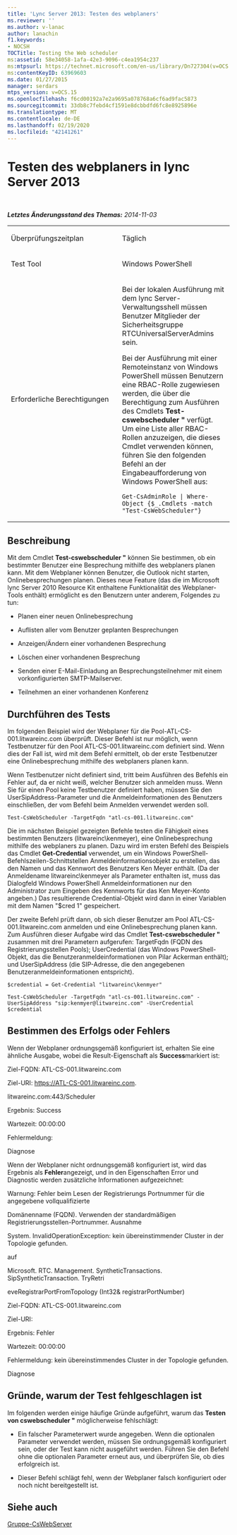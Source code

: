 ```yaml
---
title: 'Lync Server 2013: Testen des webplaners'
ms.reviewer: ''
ms.author: v-lanac
author: lanachin
f1.keywords:
- NOCSH
TOCTitle: Testing the Web scheduler
ms:assetid: 58e34058-1afa-42e3-9096-c4ea1954c237
ms:mtpsurl: https://technet.microsoft.com/en-us/library/Dn727304(v=OCS.15)
ms:contentKeyID: 63969603
ms.date: 01/27/2015
manager: serdars
mtps_version: v=OCS.15
ms.openlocfilehash: f6cd00192a7e2a9695a078768a6cf6ad9fac5873
ms.sourcegitcommit: 33db8c7febd4cf1591e8dcbbdfd6fc8e8925896e
ms.translationtype: MT
ms.contentlocale: de-DE
ms.lasthandoff: 02/19/2020
ms.locfileid: "42141261"
---
```

<div data-xmlns="http://www.w3.org/1999/xhtml">

<div class="topic" data-xmlns="http://www.w3.org/1999/xhtml" data-msxsl="urn:schemas-microsoft-com:xslt" data-cs="http://msdn.microsoft.com/">

<div data-asp="https://msdn2.microsoft.com/asp">

# <a name="testing-the-web-scheduler-in-lync-server-2013"></a>Testen des webplaners in lync Server 2013

</div>

<div id="mainSection">

<div id="mainBody">

<span> </span>

_**Letztes Änderungsstand des Themas:** 2014-11-03_


<table>
<colgroup>
<col style="width: 50%" />
<col style="width: 50%" />
</colgroup>
<tbody>
<tr class="odd">
<td><p>Überprüfungszeitplan</p></td>
<td><p>Täglich</p></td>
</tr>
<tr class="even">
<td><p>Test Tool</p></td>
<td><p>Windows PowerShell</p></td>
</tr>
<tr class="odd">
<td><p>Erforderliche Berechtigungen</p></td>
<td><p>Bei der lokalen Ausführung mit dem lync Server-Verwaltungsshell müssen Benutzer Mitglieder der Sicherheitsgruppe RTCUniversalServerAdmins sein.</p>
<p>Bei der Ausführung mit einer Remoteinstanz von Windows PowerShell müssen Benutzern eine RBAC-Rolle zugewiesen werden, die über die Berechtigung zum Ausführen des Cmdlets <strong>Test-cswebscheduler "</strong> verfügt. Um eine Liste aller RBAC-Rollen anzuzeigen, die dieses Cmdlet verwenden können, führen Sie den folgenden Befehl an der Eingabeaufforderung von Windows PowerShell aus:</p>
<pre><code>Get-CsAdminRole | Where-Object {$_.Cmdlets -match &quot;Test-CsWebScheduler&quot;}</code></pre></td>
</tr>
</tbody>
</table>


<div>

## <a name="description"></a>Beschreibung

Mit dem Cmdlet **Test-cswebscheduler "** können Sie bestimmen, ob ein bestimmter Benutzer eine Besprechung mithilfe des webplaners planen kann. Mit dem Webplaner können Benutzer, die Outlook nicht starten, Onlinebesprechungen planen. Dieses neue Feature (das die im Microsoft lync Server 2010 Resource Kit enthaltene Funktionalität des Webplaner-Tools enthält) ermöglicht es den Benutzern unter anderem, Folgendes zu tun:

  - Planen einer neuen Onlinebesprechung

  - Auflisten aller vom Benutzer geplanten Besprechungen

  - Anzeigen/Ändern einer vorhandenen Besprechung

  - Löschen einer vorhandenen Besprechung

  - Senden einer E-Mail-Einladung an Besprechungsteilnehmer mit einem vorkonfigurierten SMTP-Mailserver.

  - Teilnehmen an einer vorhandenen Konferenz

</div>

<div>

## <a name="running-the-test"></a>Durchführen des Tests

Im folgenden Beispiel wird der Webplaner für die Pool-ATL-CS-001.litwareinc.com überprüft. Dieser Befehl ist nur möglich, wenn Testbenutzer für den Pool ATL-CS-001.litwareinc.com definiert sind. Wenn dies der Fall ist, wird mit dem Befehl ermittelt, ob der erste Testbenutzer eine Onlinebesprechung mithilfe des webplaners planen kann.

Wenn Testbenutzer nicht definiert sind, tritt beim Ausführen des Befehls ein Fehler auf, da er nicht weiß, welcher Benutzer sich anmelden muss. Wenn Sie für einen Pool keine Testbenutzer definiert haben, müssen Sie den UserSipAddress-Parameter und die Anmeldeinformationen des Benutzers einschließen, der vom Befehl beim Anmelden verwendet werden soll.

    Test-CsWebScheduler -TargetFqdn "atl-cs-001.litwareinc.com"

Die im nächsten Beispiel gezeigten Befehle testen die Fähigkeit eines bestimmten Benutzers (litwareinc\\kenmeyer), eine Onlinebesprechung mithilfe des webplaners zu planen. Dazu wird im ersten Befehl des Beispiels das Cmdlet **Get-Credential** verwendet, um ein Windows PowerShell-Befehlszeilen-Schnittstellen Anmeldeinformationsobjekt zu erstellen, das den Namen und das Kennwort des Benutzers Ken Meyer enthält. (Da der Anmeldename litwareinc\\kenmeyer als Parameter enthalten ist, muss das Dialogfeld Windows PowerShell Anmeldeinformationen nur den Administrator zum Eingeben des Kennworts für das Ken Meyer-Konto angeben.) Das resultierende Credential-Objekt wird dann in einer Variablen mit dem Namen "$cred 1" gespeichert.

Der zweite Befehl prüft dann, ob sich dieser Benutzer am Pool ATL-CS-001.litwareinc.com anmelden und eine Onlinebesprechung planen kann. Zum Ausführen dieser Aufgabe wird das Cmdlet **Test-cswebscheduler "** zusammen mit drei Parametern aufgerufen: TargetFqdn (FQDN des Registrierungsstellen Pools); UserCredential (das Windows PowerShell-Objekt, das die Benutzeranmeldeinformationen von Pilar Ackerman enthält); und UserSipAddress (die SIP-Adresse, die den angegebenen Benutzeranmeldeinformationen entspricht).

    $credential = Get-Credential "litwareinc\kenmyer"
    
    Test-CsWebScheduler -TargetFqdn "atl-cs-001.litwareinc.com" -UserSipAddress "sip:kenmyer@litwareinc.com" -UserCredential $credential

</div>

<div>

## <a name="determining-success-or-failure"></a>Bestimmen des Erfolgs oder Fehlers

Wenn der Webplaner ordnungsgemäß konfiguriert ist, erhalten Sie eine ähnliche Ausgabe, wobei die Result-Eigenschaft als **Success**markiert ist:

Ziel-FQDN: ATL-CS-001.litwareinc.com

Ziel-URI: https://ATL-CS-001.litwareinc.com.

litwareinc.com:443/Scheduler

Ergebnis: Success

Wartezeit: 00:00:00

Fehlermeldung:

Diagnose

Wenn der Webplaner nicht ordnungsgemäß konfiguriert ist, wird das Ergebnis als **Fehler**angezeigt, und in den Eigenschaften Error und Diagnostic werden zusätzliche Informationen aufgezeichnet:

Warnung: Fehler beim Lesen der Registrierungs Portnummer für die angegebene vollqualifizierte

Domänenname (FQDN). Verwenden der standardmäßigen Registrierungsstellen-Portnummer. Ausnahme

System. InvalidOperationException: kein übereinstimmender Cluster in der Topologie gefunden.

auf

Microsoft. RTC. Management. SyntheticTransactions. SipSyntheticTransaction. TryRetri

eveRegistrarPortFromTopology (Int32& registrarPortNumber)

Ziel-FQDN: ATL-CS-001.litwareinc.com

Ziel-URI:

Ergebnis: Fehler

Wartezeit: 00:00:00

Fehlermeldung: kein übereinstimmendes Cluster in der Topologie gefunden.

Diagnose

</div>

<div>

## <a name="reasons-why-the-test-might-have-failed"></a>Gründe, warum der Test fehlgeschlagen ist

Im folgenden werden einige häufige Gründe aufgeführt, warum das **Testen von cswebscheduler "** möglicherweise fehlschlägt:

  - Ein falscher Parameterwert wurde angegeben. Wenn die optionalen Parameter verwendet werden, müssen Sie ordnungsgemäß konfiguriert sein, oder der Test kann nicht ausgeführt werden. Führen Sie den Befehl ohne die optionalen Parameter erneut aus, und überprüfen Sie, ob dies erfolgreich ist.

  - Dieser Befehl schlägt fehl, wenn der Webplaner falsch konfiguriert oder noch nicht bereitgestellt ist.

</div>

<div>

## <a name="see-also"></a>Siehe auch


[Gruppe-CsWebServer](https://docs.microsoft.com/powershell/module/skype/Set-CsWebServer)  
  

</div>

</div>

<span> </span>

</div>

</div>

</div>

